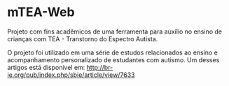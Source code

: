 # mTEA-Web
Projeto com fins acadêmicos de uma ferramenta para auxílio no ensino de crianças com TEA - Transtorno do Espectro Autista. 

O projeto foi utilizado em uma série de estudos relacionados ao ensino e acompanhamento personalizado de estudantes com autismo. Um desses artigos está disponível em: http://br-ie.org/pub/index.php/sbie/article/view/7633

